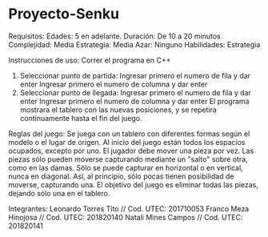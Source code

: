 # Proyecto-Senku

Requisitos:
Edades:	5 en adelante.
Duración: De 10 a 20 minutos
Complejidad:	Media
Estrategia:	Media
Azar:	Ninguno
Habilidades:	Estrategia

Instrucciones de uso:
Correr el programa en C++
1. Seleccionar punto de partida:
Ingresar primero el numero de fila y dar enter
Ingresar primero el numero de columna y dar enter
2. Seleccionar punto de llegada:
Ingresar primero el numero de fila y dar enter
Ingresar primero el numero de columna y dar enter
El programa mostrara el tablero con las nuevas posiciones, y se repetira continuamente hasta el fin del juego.



Reglas del juego:
Se juega con un tablero con diferentes formas según el modelo o el lugar de origen. 
Al inicio del juego están todos los espacios ocupados, excepto por uno. 
El jugador debe mover una pieza por vez. 
Las piezas sólo pueden moverse capturando mediante un "salto" sobre otra, como en las damas. 
Sólo se puede capturar en horizontal o en vertical, nunca en diagonal. Así, al principio, sólo pocas tienen posibilidad de moverse, capturando una. 
El objetivo del juego es eliminar todas las piezas, dejando sólo una en el tablero.

Integrantes:
Leonardo Torres Tito // Cod. UTEC: 201710053
Franco Meza Hinojosa // Cod. UTEC: 201820140
Natali Mines Campos // Cod. UTEC: 201820141
